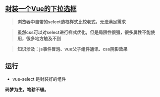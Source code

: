 ## [封装一个Vue的下拉选框](SuperJ)

> **浏览器中自带的select选框样式比较老式，无法满足需求**

> **虽然css可以对select进行样式优化，但是局限性很强，很多属性不能使用，很多地方触及不到**

> **知识涉及：js事件冒泡、vue父子组件通讯、css阴影效果**


## 运行
* vue-select 是封装好的组件


**码梦为生，笔耕不辍。**
